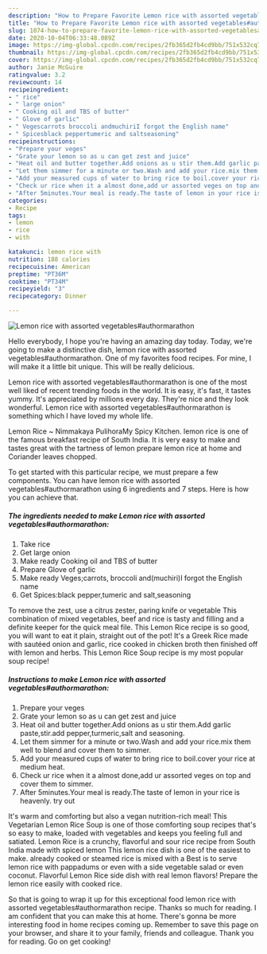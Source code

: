 ```yaml
---
description: "How to Prepare Favorite Lemon rice with assorted vegetables#authormarathon"
title: "How to Prepare Favorite Lemon rice with assorted vegetables#authormarathon"
slug: 1074-how-to-prepare-favorite-lemon-rice-with-assorted-vegetablesauthormarathon
date: 2020-10-04T06:33:48.089Z
image: https://img-global.cpcdn.com/recipes/2fb365d2fb4cd9bb/751x532cq70/lemon-rice-with-assorted-vegetablesauthormarathon-recipe-main-photo.jpg
thumbnail: https://img-global.cpcdn.com/recipes/2fb365d2fb4cd9bb/751x532cq70/lemon-rice-with-assorted-vegetablesauthormarathon-recipe-main-photo.jpg
cover: https://img-global.cpcdn.com/recipes/2fb365d2fb4cd9bb/751x532cq70/lemon-rice-with-assorted-vegetablesauthormarathon-recipe-main-photo.jpg
author: Janie McGuire
ratingvalue: 3.2
reviewcount: 14
recipeingredient:
- " rice"
- " large onion"
- " Cooking oil and TBS of butter"
- " Glove of garlic"
- " Vegescarrots broccoli andmuchiriI forgot the English name"
- " Spicesblack peppertumeric and saltseasoning"
recipeinstructions:
- "Prepare your veges"
- "Grate your lemon so as u can get zest and juice"
- "Heat oil and butter together.Add onions as u stir them.Add garlic paste,stir.add pepper,turmeric,salt and seasoning."
- "Let them simmer for a minute or two.Wash and add your rice.mix them well to blend and cover them to simmer."
- "Add your measured cups of water to bring rice to boil.cover your rice at medium heat."
- "Check ur rice when it a almost done,add ur assorted veges on top and cover them to simmer."
- "After 5minutes.Your meal is ready.The taste of lemon in your rice is heavenly. try out"
categories:
- Recipe
tags:
- lemon
- rice
- with

katakunci: lemon rice with 
nutrition: 188 calories
recipecuisine: American
preptime: "PT36M"
cooktime: "PT34M"
recipeyield: "3"
recipecategory: Dinner

---
```



![Lemon rice with assorted vegetables#authormarathon](https://img-global.cpcdn.com/recipes/2fb365d2fb4cd9bb/751x532cq70/lemon-rice-with-assorted-vegetablesauthormarathon-recipe-main-photo.jpg)

Hello everybody, I hope you're having an amazing day today. Today, we're going to make a distinctive dish, lemon rice with assorted vegetables#authormarathon. One of my favorites food recipes. For mine, I will make it a little bit unique. This will be really delicious.

Lemon rice with assorted vegetables#authormarathon is one of the most well liked of recent trending foods in the world. It is easy, it's fast, it tastes yummy. It's appreciated by millions every day. They're nice and they look wonderful. Lemon rice with assorted vegetables#authormarathon is something which I have loved my whole life.

Lemon Rice ~ Nimmakaya PulihoraMy Spicy Kitchen. lemon rice is one of the famous breakfast recipe of South India. It is very easy to make and tastes great with the tartness of lemon prepare lemon rice at home and Coriander leaves chopped.


To get started with this particular recipe, we must prepare a few components. You can have lemon rice with assorted vegetables#authormarathon using 6 ingredients and 7 steps. Here is how you can achieve that.

<!--inarticleads1-->

##### The ingredients needed to make Lemon rice with assorted vegetables#authormarathon:

1. Take  rice
1. Get  large onion
1. Make ready  Cooking oil and TBS of butter
1. Prepare  Glove of garlic
1. Make ready  Veges;carrots, broccoli and(muchiri)I forgot the English name
1. Get  Spices:black pepper,tumeric and salt,seasoning


To remove the zest, use a citrus zester, paring knife or vegetable This combination of mixed vegetables, beef and rice is tasty and filling and a definite keeper for the quick meal file. This Lemon Rice recipe is so good, you will want to eat it plain, straight out of the pot! It&#39;s a Greek Rice made with sautéed onion and garlic, rice cooked in chicken broth then finished off with lemon and herbs. This Lemon Rice Soup recipe is my most popular soup recipe! 

<!--inarticleads2-->

##### Instructions to make Lemon rice with assorted vegetables#authormarathon:

1. Prepare your veges
1. Grate your lemon so as u can get zest and juice
1. Heat oil and butter together.Add onions as u stir them.Add garlic paste,stir.add pepper,turmeric,salt and seasoning.
1. Let them simmer for a minute or two.Wash and add your rice.mix them well to blend and cover them to simmer.
1. Add your measured cups of water to bring rice to boil.cover your rice at medium heat.
1. Check ur rice when it a almost done,add ur assorted veges on top and cover them to simmer.
1. After 5minutes.Your meal is ready.The taste of lemon in your rice is heavenly. try out


It&#39;s warm and comforting but also a vegan nutrition-rich meal! This Vegetarian Lemon Rice Soup is one of those comforting soup recipes that&#39;s so easy to make, loaded with vegetables and keeps you feeling full and satiated. Lemon Rice is a crunchy, flavorful and sour rice recipe from South India made with spiced lemon This lemon rice dish is one of the easiest to make. already cooked or steamed rice is mixed with a Best is to serve lemon rice with pappadums or even with a side vegetable salad or even coconut. Flavorful Lemon Rice side dish with real lemon flavors! Prepare the lemon rice easily with cooked rice. 

So that is going to wrap it up for this exceptional food lemon rice with assorted vegetables#authormarathon recipe. Thanks so much for reading. I am confident that you can make this at home. There's gonna be more interesting food in home recipes coming up. Remember to save this page on your browser, and share it to your family, friends and colleague. Thank you for reading. Go on get cooking!

